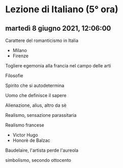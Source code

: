 # Lezione di Italiano (5° ora)

## martedì 8 giugno 2021, 12:06:00


Carattere del romanticismo in Italia
* Milano
* Firenze


Togliere egemonia alla francia nel campo delle arti

Filosofie


Spirito che si autodetermina

Uomo che definisce il sapere

Alienazione, alius, altro da sè


Realismo, sensazione parassitaria

Realismo francese
* Victor Hugo
* Honorè de Balzac

Baudelaire, l'artista perde l'aureola

simbolismo, secondo ottocento
<!--stackedit_data:
eyJoaXN0b3J5IjpbLTE0MDU1NDYyMDAsLTE2ODcyNDk5NzcsLT
Q4MTMyNzI5NF19
-->